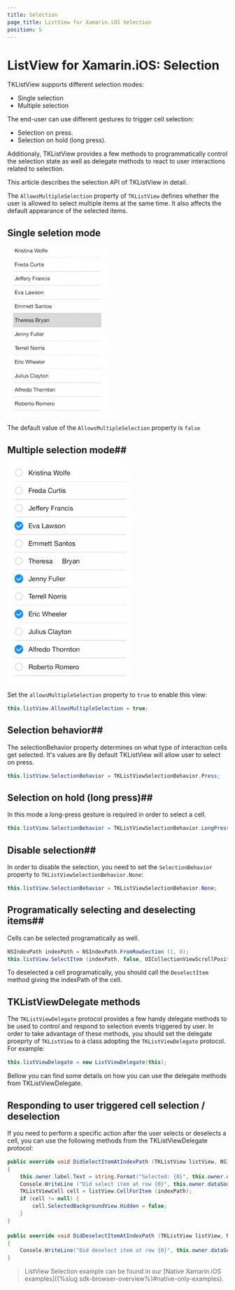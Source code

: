 ```yaml
---
title: Selection
page_title: ListView for Xamarin.iOS Selection
position: 5
---
```


# ListView for Xamarin.iOS: Selection

TKListView supports different selection modes:

- Single selection
- Multiple selection

The end-user can use different gestures to trigger cell selection:

- Selection on press.
- Selection on hold (long press).

Additionaly, TKListView provides a few methods to programmatically control the selection state as well as delegate methods to react to user interactions related to selection.

This article describes the selection API of TKListView in detail.

The <code>AllowsMultipleSelection</code> property of <code>TKListView</code> defines whether the user is allowed to select multiple items at the same time. It also affects the default appearance of the selected items.

## Single seletion mode ##

<img src="../images/listview-selection001.png"/>

The default value of the <code>AllowsMultipleSelection</code> property is <code>false</code> 

## Multiple selection mode##

<img src="../images/listview-selection002.png"/>

Set the <code>allowsMultipleSelection</code> property to <code>true</code> to enable this view:

```C#
this.listView.AllowsMultipleSelection = true;
```

## Selection behavior##

The selectionBehavior property determines on what type of interaction cells get selected. It's values are 
By default TKListView will allow user to select on press.

```C#
this.listView.SelectionBehavior = TKListViewSelectionBehavior.Press;
```

## Selection on hold (long press)##

In this mode a long-press gesture is required in order to select a cell.

```C#
this.listView.SelectionBehavior = TKListViewSelectionBehavior.LongPress;
```

## Disable selection##

In order to disable the selection, you need to set the <code>SelectionBehavior</code> property to <code>TKListViewSelectionBehavior.None</code>:

```C#
this.listView.SelectionBehavior = TKListViewSelectionBehavior.None;
```

## Programatically selecting and deselecting items##

Cells can be selected programatically as well.

```C#
NSIndexPath indexPath = NSIndexPath.FromRowSection (1, 0);
this.listView.SelectItem (indexPath, false, UICollectionViewScrollPosition.None);
```

To deselected a cell programatically, you should call the <code>DeselectItem</code> method giving the indexPath of the cell.

## TKListViewDelegate methods

The <code>TKListViewDelegate</code> protocol provides a few handy delegate methods to be used to control and respond to selection events triggered by user. In order to take advantage of these methods, you should set the delegate proeprty of <code>TKListView</code> to a class adopting the <code>TKListViewDelegate</code> protocol. For example:

```C#
this.listViewDelegate = new ListViewDelegate(this);
```

Bellow you can find some details on how you can use the delegate methods from TKListViewDelegate.

## Responding to user triggered cell selection / deselection

If you need to perform a specific action after the user selects or deselects a cell, you can use the following methods from the TKListViewDelegate protocol:

<snippet id='listview-respond'/>

<snippet id='listview-respond-swift'/>

```C#
public override void DidSelectItemAtIndexPath (TKListView listView, NSIndexPath indexPath)
{
    this.owner.label.Text = string.Format("Selected: {0}", this.owner.dataSource.Items[indexPath.Row]);
    Console.WriteLine ("Did select item at row {0}", this.owner.dataSource.Items [indexPath.Row]);
    TKListViewCell cell = listView.CellForItem (indexPath);
    if (cell != null) {
        cell.SelectedBackgroundView.Hidden = false;
    }
}

public override void DidDeselectItemAtIndexPath (TKListView listView, NSIndexPath indexPath)
{
    Console.WriteLine("Did deselect item at row {0}", this.owner.dataSource.Items[indexPath.Row]);
}
```

> ListView Selection example can be found in our [Native Xamarin.iOS examples]({%slug sdk-browser-overview%}#native-only-examples).